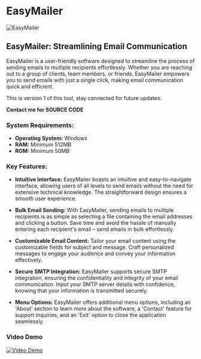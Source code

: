 # EasyMailer

![EasyMailer](https://i.ibb.co/vHBCHVC/Picture2.png)

## EasyMailer: Streamlining Email Communication

EasyMailer is a user-friendly software designed to streamline the process of sending emails to multiple recipients effortlessly. Whether you are reaching out to a group of clients, team members, or friends, EasyMailer empowers you to send emails with just a single click, making email communication quick and efficient.

This is version 1 of this tool, stay connected for future updates.

**Contact me for SOURCE CODE**

### System Requirements:

- **Operating System:** Windows
- **RAM:** Minimum 512MB
- **ROM:** Minimum 50MB

### Key Features:

- **Intuitive Interface:** EasyMailer boasts an intuitive and easy-to-navigate interface, allowing users of all levels to send emails without the need for extensive technical knowledge. The straightforward design ensures a smooth user experience.

- **Bulk Email Sending:** With EasyMailer, sending emails to multiple recipients is as simple as selecting a file containing the email addresses and clicking a button. Save time and avoid the hassle of manually entering each recipient's email – send emails in bulk effortlessly.

- **Customizable Email Content:** Tailor your email content using the customizable fields for subject and message. Craft personalized messages to engage your audience and convey your information effectively.

- **Secure SMTP Integration:** EasyMailer supports secure SMTP integration, ensuring the confidentiality and integrity of your email communication. Input your SMTP server details with confidence, knowing that your information is transmitted securely.

- **Menu Options:** EasyMailer offers additional menu options, including an 'About' section to learn more about the software, a 'Contact' feature for support inquiries, and an 'Exit' option to close the application seamlessly.

### Video Demo

[![Video Demo](https://img.youtube.com/vi/qt32_9uVX00/0.jpg)](https://www.youtube.com/watch?v=qt32_9uVX00)
